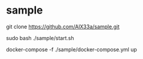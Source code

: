 # sample
git clone https://github.com/AlX33a/sample.git

sudo bash ./sample/start.sh

docker-compose -f ./sample/docker-compose.yml up


